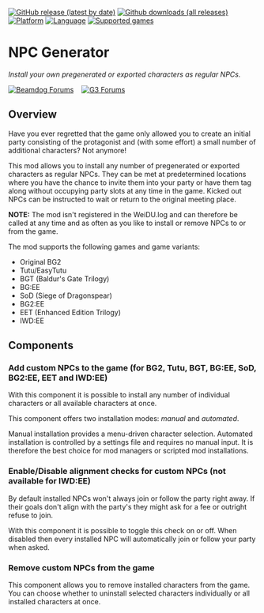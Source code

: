 [![GitHub release (latest by date)](https://img.shields.io/github/v/release/Argent77/A7-NPCGenerator?color=darkred&include_prereleases&label=latest%20release)](https://github.com/Argent77/A7-NPCGenerator/releases/latest)
[![Github downloads (all releases)](https://img.shields.io/github/downloads/Argent77/A7-NPCGenerator/total.svg?color=gold)](https://github.com/Argent77/A7-NPCGenerator/releases)
[![Platform](https://img.shields.io/static/v1?label=platform&message=Windows%20%7C%20macOS%20%7C%20Linux%20%7C%20Project%20Infinity&color=informational)](https://github.com/Argent77/A7-NPCGenerator/releases/latest)
[![Language](https://img.shields.io/static/v1?label=language&message=English%20%7C%20French%20%7C%20German%20%7C%20Russian&color=limegreen)](https://github.com/Argent77/A7-NPCGenerator)
[![Supported games](https://img.shields.io/static/v1?label=supported%20games&message=BG2%20%7C%20EasyTutu%20%7C%20BGT%20%7C%20BG%3AEE%20%7C%20SoD%20%7C%20BG2%3AEE%20%7C%20EET%20%7C%20IWD%3AEE&color=indigo)](https://github.com/Argent77/A7-NPCGenerator)

# NPC Generator
*Install your own pregenerated or exported characters as regular NPCs.*

[![Beamdog Forums](https://img.shields.io/static/v1?label=Discussion&message=Beamdog%20Forums&color=444&labelColor=eee&style=for-the-badge)](https://forums.beamdog.com/discussion/80057 "Beamdog Forums")
&nbsp;&nbsp;
[![G3 Forums](https://img.shields.io/static/v1?label=Discussion&message=G3%20Forums&color=3b45a3&labelColor=eee&style=for-the-badge)](https://www.gibberlings3.net/forums/topic/31809-npc-generator-npc-creation-made-easy "The Gibberlings Three Forums")

## Overview

Have you ever regretted that the game only allowed you to create an initial party consisting of the protagonist and (with some effort) a small number of additional characters? Not anymore!

This mod allows you to install any number of pregenerated or exported characters as regular NPCs. They can be met at predetermined locations where you have the chance to invite them into your party or have them tag along without occupying party slots at any time in the game. Kicked out NPCs can be instructed to wait or return to the original meeting place.

**NOTE:** The mod isn't registered in the WeiDU.log and can therefore be called at any time and as often as you like to install or remove NPCs to or from the game.

The mod supports the following games and game variants:
- Original BG2
- Tutu/EasyTutu
- BGT (Baldur's Gate Trilogy)
- BG:EE
- SoD (Siege of Dragonspear)
- BG2:EE
- EET (Enhanced Edition Trilogy)
- IWD:EE

## Components

### Add custom NPCs to the game (for BG2, Tutu, BGT, BG:EE, SoD, BG2:EE, EET and IWD:EE)

With this component it is possible to install any number of individual characters or all available characters at once.

This component offers two installation modes: *manual* and *automated*.

Manual installation provides a menu-driven character selection. Automated installation is controlled by a settings file and requires no manual input. It is therefore the best choice for mod managers or scripted mod installations.

### Enable/Disable alignment checks for custom NPCs (not available for IWD:EE)

By default installed NPCs won't always join or follow the party right away. If their goals don't align with the party's they might ask for a fee or outright refuse to join.

With this component it is possible to toggle this check on or off. When disabled then every installed NPC will automatically join or follow your party when asked.

### Remove custom NPCs from the game

This component allows you to remove installed characters from the game. You can choose whether to uninstall selected characters individually or all installed characters at once.
